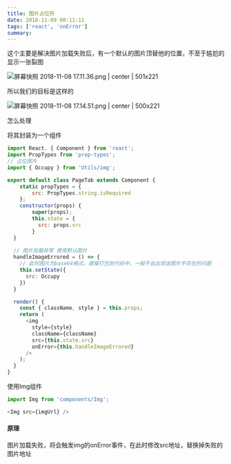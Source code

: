 ```yaml
---
title: 图片占位符
date: 2018-11-09 00:11:11
tags: ['react', 'onError']
summary:
---
```

这个主要是解决图片加载失败后，有一个默认的图片顶替他的位置，不至于尴尬的显示一张裂图


![屏幕快照 2018-11-08 17.11.36.png | center | 501x221](https://cdn.nlark.com/yuque/0/2018/png/115449/1541668323143-c42a3543-8f77-46d8-9a4e-be8924cf6dd2.png "")


所以我们的目标是这样的


![屏幕快照 2018-11-08 17.14.51.png | center | 500x221](https://cdn.nlark.com/yuque/0/2018/png/115449/1541668516079-0cf80af4-dc55-445d-9066-a32bdf5d9677.png "")


怎么处理

将其封装为一个组件
```javascript
import React, { Component } from 'react';
import PropTypes from 'prop-types';
// 占位图片
import { Occupy } from 'Utils/img';

export default class PageTab extends Component {
	static propTypes = {
		src: PropTypes.string.isRequired
	};
	constructor(props) {
        super(props);
		this.state = {
          src: props.src
	    }
  }
  
  // 图片加载异常 使用默认图片 
  handleImageErrored = () => {
    // 此时图片为base64格式，直接打包到代码中，一般不会出现该图片不存在的问题
    this.setState({
      src: Occupy
    })
  }

  render() {
    const { className, style } = this.props;
    return (
      <img 
        style={style} 
        className={className} 
        src={this.state.src} 
        onError={this.handleImageErrored} 
      />
    );
  }
}
```

使用Img组件
```javascript
import Img from 'components/Img';

<Img src={imgUrl} />
```

#### 原理
图片加载失败，将会触发img的onError事件，在此时修改src地址，替换掉失败的图片地址
